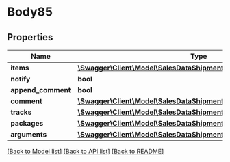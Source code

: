 # Body85

## Properties
Name | Type | Description | Notes
------------ | ------------- | ------------- | -------------
**items** | [**\Swagger\Client\Model\SalesDataShipmentItemCreationInterface[]**](SalesDataShipmentItemCreationInterface.md) |  | [optional] 
**notify** | **bool** |  | [optional] 
**append_comment** | **bool** |  | [optional] 
**comment** | [**\Swagger\Client\Model\SalesDataShipmentCommentCreationInterface**](SalesDataShipmentCommentCreationInterface.md) |  | [optional] 
**tracks** | [**\Swagger\Client\Model\SalesDataShipmentTrackCreationInterface[]**](SalesDataShipmentTrackCreationInterface.md) |  | [optional] 
**packages** | [**\Swagger\Client\Model\SalesDataShipmentPackageCreationInterface[]**](SalesDataShipmentPackageCreationInterface.md) |  | [optional] 
**arguments** | [**\Swagger\Client\Model\SalesDataShipmentCreationArgumentsInterface**](SalesDataShipmentCreationArgumentsInterface.md) |  | [optional] 

[[Back to Model list]](../README.md#documentation-for-models) [[Back to API list]](../README.md#documentation-for-api-endpoints) [[Back to README]](../README.md)


